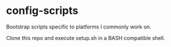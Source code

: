 # config-scripts
Bootstrap scripts specific to platforms I commonly work on.

Clone this repo and execute setup.sh in a BASH compatible shell.
